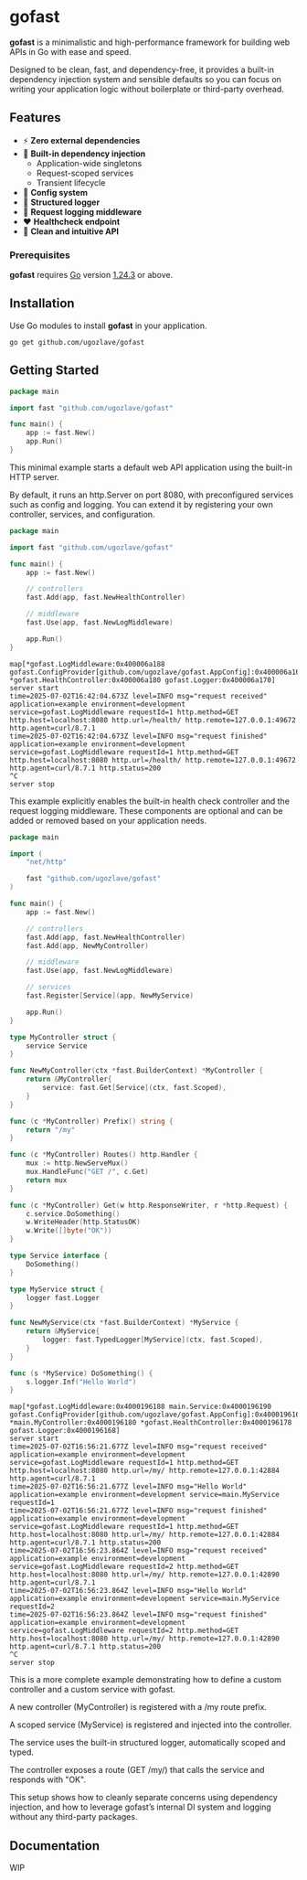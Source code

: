 # gofast

**gofast** is a minimalistic and high-performance framework for building web APIs in Go with ease and speed.

Designed to be clean, fast, and dependency-free, it provides a built-in dependency injection system and sensible defaults so you can focus on writing your application logic without boilerplate or third-party overhead.

## Features

- ⚡ **Zero external dependencies**
- 🧩 **Built-in dependency injection**
  - Application-wide singletons
  - Request-scoped services
  - Transient lifecycle
- 🔧 **Config system**
- 📄 **Structured logger**
- 📑 **Request logging middleware**
- ❤️ **Healthcheck endpoint**
- 🧼 **Clean and intuitive API**

### Prerequisites

**gofast** requires [Go](https://go.dev/) version [1.24.3](https://go.dev/doc/devel/release#go1.24.3) or above.

## Installation

Use Go modules to install **gofast** in your application.

```shell
go get github.com/ugozlave/gofast
```

## Getting Started

```go
package main

import fast "github.com/ugozlave/gofast"

func main() {
	app := fast.New()
	app.Run()
}
```

This minimal example starts a default web API application using the built-in HTTP server.

By default, it runs an http.Server on port 8080, with preconfigured services such as config and logging. You can extend it by registering your own controller, services, and configuration.

```go
package main

import fast "github.com/ugozlave/gofast"

func main() {
	app := fast.New()

    // controllers
	fast.Add(app, fast.NewHealthController)

    // middleware
	fast.Use(app, fast.NewLogMiddleware)

	app.Run()
}
```

```shell
map[*gofast.LogMiddleware:0x400006a188 gofast.ConfigProvider[github.com/ugozlave/gofast.AppConfig]:0x400006a168 *gofast.HealthController:0x400006a180 gofast.Logger:0x400006a170]
server start
time=2025-07-02T16:42:04.673Z level=INFO msg="request received" application=example environment=development service=gofast.LogMiddleware requestId=1 http.method=GET http.host=localhost:8080 http.url=/health/ http.remote=127.0.0.1:49672 http.agent=curl/8.7.1
time=2025-07-02T16:42:04.673Z level=INFO msg="request finished" application=example environment=development service=gofast.LogMiddleware requestId=1 http.method=GET http.host=localhost:8080 http.url=/health/ http.remote=127.0.0.1:49672 http.agent=curl/8.7.1 http.status=200
^C
server stop
```

This example explicitly enables the built-in health check controller and the request logging middleware. These components are optional and can be added or removed based on your application needs.

```go
package main

import (
	"net/http"

	fast "github.com/ugozlave/gofast"
)

func main() {
	app := fast.New()

	// controllers
	fast.Add(app, fast.NewHealthController)
	fast.Add(app, NewMyController)

	// middleware
	fast.Use(app, fast.NewLogMiddleware)

	// services
	fast.Register[Service](app, NewMyService)

	app.Run()
}

type MyController struct {
	service Service
}

func NewMyController(ctx *fast.BuilderContext) *MyController {
	return &MyController{
		service: fast.Get[Service](ctx, fast.Scoped),
	}
}

func (c *MyController) Prefix() string {
	return "/my"
}

func (c *MyController) Routes() http.Handler {
	mux := http.NewServeMux()
	mux.HandleFunc("GET /", c.Get)
	return mux
}

func (c *MyController) Get(w http.ResponseWriter, r *http.Request) {
	c.service.DoSomething()
	w.WriteHeader(http.StatusOK)
	w.Write([]byte("OK"))
}

type Service interface {
	DoSomething()
}

type MyService struct {
	logger fast.Logger
}

func NewMyService(ctx *fast.BuilderContext) *MyService {
	return &MyService{
		logger: fast.TypedLogger[MyService](ctx, fast.Scoped),
	}
}

func (s *MyService) DoSomething() {
	s.logger.Inf("Hello World")
}
```

```shell
map[*gofast.LogMiddleware:0x4000196188 main.Service:0x4000196190 gofast.ConfigProvider[github.com/ugozlave/gofast.AppConfig]:0x4000196160 *main.MyController:0x4000196180 *gofast.HealthController:0x4000196178 gofast.Logger:0x4000196168]
server start
time=2025-07-02T16:56:21.677Z level=INFO msg="request received" application=example environment=development service=gofast.LogMiddleware requestId=1 http.method=GET http.host=localhost:8080 http.url=/my/ http.remote=127.0.0.1:42884 http.agent=curl/8.7.1
time=2025-07-02T16:56:21.677Z level=INFO msg="Hello World" application=example environment=development service=main.MyService requestId=1
time=2025-07-02T16:56:21.677Z level=INFO msg="request finished" application=example environment=development service=gofast.LogMiddleware requestId=1 http.method=GET http.host=localhost:8080 http.url=/my/ http.remote=127.0.0.1:42884 http.agent=curl/8.7.1 http.status=200
time=2025-07-02T16:56:23.864Z level=INFO msg="request received" application=example environment=development service=gofast.LogMiddleware requestId=2 http.method=GET http.host=localhost:8080 http.url=/my/ http.remote=127.0.0.1:42890 http.agent=curl/8.7.1
time=2025-07-02T16:56:23.864Z level=INFO msg="Hello World" application=example environment=development service=main.MyService requestId=2
time=2025-07-02T16:56:23.864Z level=INFO msg="request finished" application=example environment=development service=gofast.LogMiddleware requestId=2 http.method=GET http.host=localhost:8080 http.url=/my/ http.remote=127.0.0.1:42890 http.agent=curl/8.7.1 http.status=200
^C
server stop
```

This is a more complete example demonstrating how to define a custom controller and a custom service with gofast.

A new controller (MyController) is registered with a /my route prefix.

A scoped service (MyService) is registered and injected into the controller.

The service uses the built-in structured logger, automatically scoped and typed.

The controller exposes a route (GET /my/) that calls the service and responds with "OK".

This setup shows how to cleanly separate concerns using dependency injection, and how to leverage gofast’s internal DI system and logging without any third-party packages.

## Documentation

WIP